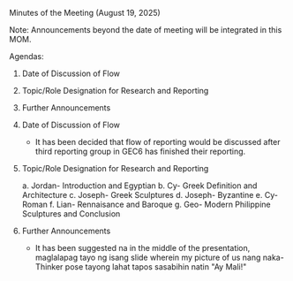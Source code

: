 Minutes of the Meeting (August 19, 2025)

Note: Announcements beyond the date of meeting will be integrated in this MOM.

Agendas:
1. Date of Discussion of Flow
2. Topic/Role Designation for Research and Reporting
3. Further Announcements

1. Date of Discussion of Flow
    - It has been decided that flow of reporting would be discussed after third reporting group in GEC6 has finished their reporting.

2. Topic/Role Designation for Research and Reporting

    a. Jordan- Introduction and Egyptian 
    b. Cy- Greek Definition and Architecture
    c. Joseph- Greek Sculptures
    d. Joseph- Byzantine
    e. Cy- Roman
    f. Lian- Rennaisance and Baroque
    g. Geo- Modern Philippine Sculptures and Conclusion

3. Further Announcements
    - It has been suggested na in the middle of the presentation, maglalapag tayo ng isang slide wherein my picture of us nang naka-Thinker pose tayong lahat tapos sasabihin natin "Ay Mali!" 
